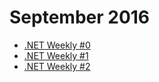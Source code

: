 # September 2016

+ [.NET Weekly #0](number-0.md)
+ [.NET Weekly #1](number-1.md)
+ [.NET Weekly #2](number-2.md)